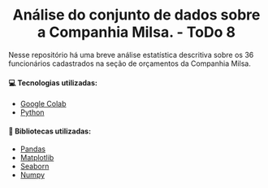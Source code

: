 <h1 align="center">Análise do conjunto de dados sobre a Companhia Milsa. - ToDo 8</h1>

Nesse repositório há uma breve análise estatística descritiva sobre os 36 funcionários cadastrados na seção de orçamentos da Companhia Milsa.

#### :computer: <strong>Tecnologias utilizadas:</strong>
- [Google Colab](https://colab.research.google.com/)
- [Python](https://www.python.org/)

 ####	:notebook_with_decorative_cover: Bibliotecas utilizadas:
- [Pandas](https://pandas.pydata.org/)
- [Matplotlib](https://matplotlib.org/)
- [Seaborn](https://seaborn.pydata.org/)
- [Numpy](https://numpy.org/doc/)
